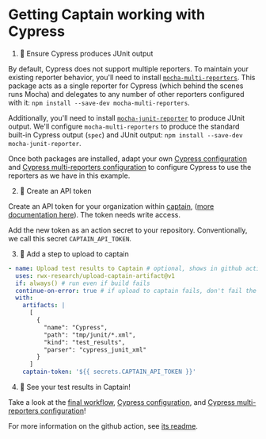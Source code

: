 # Getting Captain working with Cypress

1. 🧪 Ensure Cypress produces JUnit output

By default, Cypress does not support multiple reporters. To maintain your existing reporter behavior, you'll need to install [`mocha-multi-reporters`](https://github.com/stanleyhlng/mocha-multi-reporters). This package acts as a single reporter for Cypress (which behind the scenes runs Mocha) and delegates to any number of other reporters configured with it: `npm install --save-dev mocha-multi-reporters`.

Additionally, you'll need to install [`mocha-junit-reporter`](https://github.com/michaelleeallen/mocha-junit-reporter) to produce JUnit output. We'll configure `mocha-multi-reporters` to produce the standard built-in Cypress output (`spec`) and JUnit output: `npm install --save-dev mocha-junit-reporter`.

Once both packages are installed, adapt your own [Cypress configuration][cypress-configuration] and [Cypress multi-reporters configuration][cypress-multi-reporters-configuration] to configure Cypress to use the reporters as we have in this example.

2. 🔐 Create an API token

Create an API token for your organization within [captain][captain-access-tokens], ([more documentation here][create-api-token-docs]).
The token needs write access.

Add the new token as an action secret to your repository. Conventionally, we call this secret `CAPTAIN_API_TOKEN`.

3. 💌 Add a step to upload to captain

```yaml
- name: Upload test results to Captain # optional, shows in github action results
  uses: rwx-research/upload-captain-artifact@v1
  if: always() # run even if build fails
  continue-on-error: true # if upload to captain fails, don't fail the build
  with:
    artifacts: |
      [
        {
          "name": "Cypress",
          "path": "tmp/junit/*.xml",
          "kind": "test_results",
          "parser": "cypress_junit_xml"
        }
      ]
    captain-token: '${{ secrets.CAPTAIN_API_TOKEN }}'
```

4. 🎉 See your test results in Captain!

Take a look at the [final workflow][workflow-with-captain], [Cypress configuration][cypress-configuration], and [Cypress multi-reporters configuration][cypress-multi-reporters-configuration]!

For more information on the github action, see [its readme][action-readme].

[captain-access-tokens]: https://captain.build/deep_link/manage/access_tokens
[create-api-token-docs]: https://www.rwx.com/captain/docs/api-tokens#generating-an-api-token
[workflow-with-captain]: https://github.com/captain-examples/cypress/blob/main/.github/workflows/ci.yml
[cypress-configuration]: https://github.com/captain-examples/cypress/blob/main/cypress.config.js
[cypress-multi-reporters-configuration]: https://github.com/captain-examples/cypress/blob/main/cypress-multi-reporters.json
[action-readme]: https://github.com/rwx-research/upload-captain-artifact/#readme

